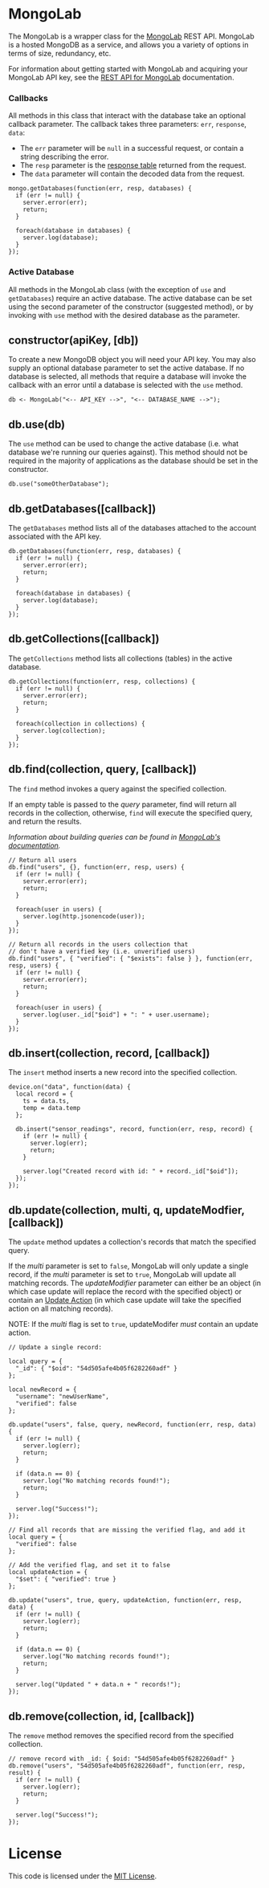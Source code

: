 # MongoLab

The MongoLab is a wrapper class for the [MongoLab](mongolab.com) REST API. MongoLab is a hosted MongoDB as a service, and allows you a variety of options in terms of size, redundancy, etc.

For information about getting started with MongoLab and acquiring your MongoLab API key, see the [REST API for MongoLab](http://docs.mongolab.com/restapi/) documentation.

### Callbacks

All methods in this class that interact with the database take an optional callback parameter. The callback takes three parameters: `err`, `response`, `data`:

- The `err` parameter will be `null` in a successful request, or contain a string describing the error.
- The `resp` parameter is the [response table](https://developer.electricimp.com/api/httprequest/sendasync/) returned from the request.
- The `data` parameter will contain the decoded data from the request.

```squirrel
mongo.getDatabases(function(err, resp, databases) {
  if (err != null) {
    server.error(err);
    return;
  }

  foreach(database in databases) {
    server.log(database);
  }
});
```

### Active Database

All methods in the MongoLab class (with the exception of `use` and `getDatabases`) require an active database. The active database can be set using the second parameter of the constructor (suggested method), or by invoking with `use` method with the desired database as the parameter.

## constructor(apiKey, [db])
To create a new MongoDB object you will need your API key. You may also supply an optional database parameter to set the active database. If no database is selected, all methods that require a database will invoke the callback with an error until a database is selected with the `use` method.

```squirrel
db <- MongoLab("<-- API_KEY -->", "<-- DATABASE_NAME -->");
```

## db.use(db)
The `use` method can be used to change the active database (i.e. what database we're running our queries against). This method should not be required in the majority of applications as the database should be set in the constructor.

```squirrel
db.use("someOtherDatabase");
```

## db.getDatabases([callback])
The `getDatabases` method lists all of the databases attached to the account associated with the API key.

```squirrel
db.getDatabases(function(err, resp, databases) {
  if (err != null) {
    server.error(err);
    return;
  }

  foreach(database in databases) {
    server.log(database);
  }
});
```

## db.getCollections([callback])
The `getCollections` method lists all collections (tables) in the active database.

```squirrel
db.getCollections(function(err, resp, collections) {
  if (err != null) {
    server.error(err);
    return;
  }

  foreach(collection in collections) {
    server.log(collection);
  }
});
```

## db.find(collection, query, [callback])
The `find` method invokes a query against the specified collection.

If an empty table is passed to the *query* parameter, find will return all records in the collection, otherwise, `find` will execute the specified query, and return the results.

*Information about building queries can be found in [MongoLab's documentation](http://docs.mongodb.org/v2.6/reference/operator/query/).*

```squirrel
// Return all users
db.find("users", {}, function(err, resp, users) {
  if (err != null) {
    server.error(err);
    return;
  }

  foreach(user in users) {
    server.log(http.jsonencode(user));
  }
});
```

```squirrel
// Return all records in the users collection that
// don't have a verified key (i.e. unverified users)
db.find("users", { "verified": { "$exists": false } }, function(err, resp, users) {
  if (err != null) {
    server.error(err);
    return;
  }

  foreach(user in users) {
    server.log(user._id["$oid"] + ": " + user.username);
  }
});
```

## db.insert(collection, record, [callback])
The `insert` method inserts a new record into the specified collection.

```squirrel
device.on("data", function(data) {
  local record = {
    ts = data.ts,
    temp = data.temp
  };

  db.insert("sensor_readings", record, function(err, resp, record) {
    if (err != null) {
      server.log(err);
      return;
    }

    server.log("Created record with id: " + record._id["$oid"]);
  });
});
```

## db.update(collection, multi, q, updateModfier, [callback])
The `update` method updates a collection's records that match the specified query.

If the *multi* parameter is set to `false`, MongoLab will only update a single record, if the *multi* parameter is set to `true`, MongoLab will update all matching records. The *updateModifier* parameter can either be an object (in which case update will replace the record with the specified object) or contain an [Update Action](http://docs.mongodb.org/v2.6/reference/method/db.collection.update/#update-method-examples) (in which case update will take the specified action on all matching records).

NOTE: If the *multi* flag is set to `true`, updateModifer *must* contain an update action.

```squirrel
// Update a single record:

local query = {
  "_id": { "$oid": "54d505afe4b05f6282260adf" }
};

local newRecord = {
  "username": "newUserName",
  "verified": false
};

db.update("users", false, query, newRecord, function(err, resp, data) {
  if (err != null) {
    server.log(err);
    return;
  }

  if (data.n == 0) {
    server.log("No matching records found!");
    return;
  }

  server.log("Success!");
});
```

```squirrel
// Find all records that are missing the verified flag, and add it
local query = {
  "verified": false
};

// Add the verified flag, and set it to false
local updateAction = {
  "$set": { "verified": true }
};

db.update("users", true, query, updateAction, function(err, resp, data) {
  if (err != null) {
    server.log(err);
    return;
  }

  if (data.n == 0) {
    server.log("No matching records found!");
    return;
  }

  server.log("Updated " + data.n + " records!");
});
```

## db.remove(collection, id, [callback])
The `remove` method removes the specified record from the specified collection.

```squirrel
// remove record with _id: { $oid: "54d505afe4b05f6282260adf" }
db.remove("users", "54d505afe4b05f6282260adf", function(err, resp, result) {
  if (err != null) {
    server.log(err);
    return;
  }

  server.log("Success!");
});
```

# License
This code is licensed under the [MIT License](./LICENSE).
